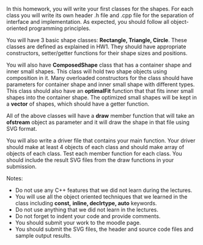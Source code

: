 

In this homework, you will write your first classes for the shapes. For each class you will write its
own header .h file and .cpp file for the separation of interface and implementation. As expected, you
should follow all object-oriented programming principles.

You will have 3 basic shape classes: **Rectangle, Triangle, Circle**. These classes are
defined as explained in HW1. They should have appropriate constructors, setter/getter functions for
their shape sizes and positions.

You will also have **ComposedShape** class that has a container shape and inner small shapes. This
class will hold two shape objects using composition in it. Many overloaded constructors for the class
should have parameters for container shape and inner small shape with different types. This class
should also have an **optimalFit** function that that fits inner small shapes into the container shape.
The optimized small shapes will be kept in a **vector** of shapes, which should have a getter function.

All of the above classes will have a **draw** member function that will take an **ofstream** object as
parameter and it will draw the shape in that file using SVG format.

You will also write a driver file that contains your main function. Your driver should make at least 4
objects of each class and should make array of objects of each class. Test each member function for
each class. You should include the result SVG files from the draw functions in your submission.

Notes:

- Do not use any C++ features that we did not learn during the lectures.
- You will use all the object oriented techniques that we learned in the class including **const,**
    **inline, declrtype, auto** keywords.
- Do not use anything that we did not learn in the lectures.
- Do not forget to indent your code and provide comments.
- You should submit your work to the moodle page.
- You should submit the SVG files, the header and source code files and sample output results.


